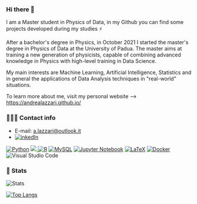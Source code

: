 
### Hi there 👋
I am a Master student in Physics of Data, in my Github you can find some projects developed during my studies ⚡

After a bachelor's degree in Physics, in October 2021 I started the master's degree in Physics of Data at the University of Padua. 
The master aims at training a new generation of physicists, capable of combining advanced knowledge in Physics with high-level training in Data Science.


My main interests are Machine Learning, Artificial Intelligence, Statistics and in general the applications of Data Analysis techniques in "real-world" situations.

To learn more about me, visit my personal website --> https://andrealazzari.github.io/


### 🕵🏻‍♂️ Contact info
* E-mail: a.lazzari@outlook.it
*  [![inkedIn](https://img.shields.io/badge/LinkedIn-0077B5?style=for-the-badge&logo=linkedin&logoColor=white)](https://www.linkedin.com/in/andrea-lazzari7/)

[![Python](https://img.shields.io/badge/python-3670A0?style=for-the-badge&logo=python&logoColor=ffdd54)](https://www.python.org) [![](https://img.shields.io/badge/C%2B%2B-00599C?style=for-the-badge&logo=c%2B%2B&logoColor=white) ](https://www.cplusplus.com)  [![R](https://img.shields.io/badge/r-%23276DC3.svg?style=for-the-badge&logo=r&logoColor=white)](https://www.r-project.org/)  [![MySQL](https://img.shields.io/badge/mysql-%2300f.svg?style=for-the-badge&logo=mysql&logoColor=white)](https://www.mysql.com/)
[![Jupyter Notebook](https://img.shields.io/badge/jupyter-%23FA0F00.svg?style=for-the-badge&logo=jupyter&logoColor=white)](https://jupyter.org/)  [![LaTeX](https://img.shields.io/badge/latex-%23008080.svg?style=for-the-badge&logo=latex&logoColor=white)](https://www.latex-project.org/)
[![Docker](https://img.shields.io/badge/docker-%230db7ed.svg?style=for-the-badge&logo=docker&logoColor=white)](https://www.docker.com/)
![[Visual Studio Code](https://img.shields.io/badge/Visual%20Studio%20Code-0078d7.svg?style=for-the-badge&logo=visual-studio-code&logoColor=white)](https://code.visualstudio.com/)


### 🚀 Stats
![Stats](https://github-readme-stats.vercel.app/api?username=AndreaLazzari&show_icons=true&line_height=20&theme=calm)


[![Top Langs](https://github-readme-stats.vercel.app/api/top-langs/?username=AndreaLazzari&layout=compact&langs_count=8&theme=calm&line_height=20)](https://github.com/anuraghazra/github-readme-stats)

